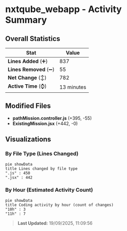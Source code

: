 # nxtqube_webapp - Activity Summary 

## Overall Statistics

| Stat                   | Value                                                             |
| ---------------------- | ----------------------------------------------------------------- |
| **Lines Added** (➕)   | 837                                          |
| **Lines Removed** (➖) | 55                                        |
| **Net Change** (↕)    | 782                |
| **Active Time** (⌚)   | 13 minutes |


## Modified Files
- **pathMission.controller.js** (+395, -55)
- **ExistingMission.jsx** (+442, -0)

## Visualizations

### By File Type (Lines Changed)

```mermaid
pie showData
title Lines changed by file type
".js" : 450
".jsx" : 442
```

### By Hour (Estimated Activity Count)

```mermaid
pie showData
title Coding activity by hour (count of changes)
"10h" : 3
"11h" : 7
```


> **Last Updated:** 19/09/2025, 11:09:56